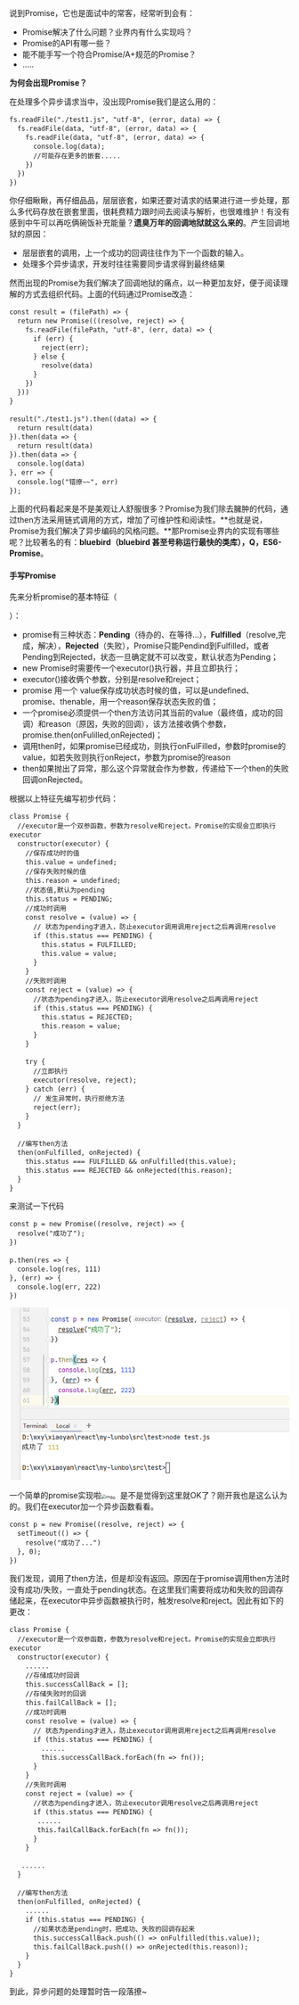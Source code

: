 说到Promise，它也是面试中的常客，经常听到会有：

- Promise解决了什么问题？业界内有什么实现吗？
- Promise的API有哪一些？
- 能不能手写一个符合Promise/A+规范的Promise？
- .....

**为何会出现Promise？**

在处理多个异步请求当中，没出现Promise我们是这么用的：

```
fs.readFile("./test1.js", "utf-8", (error, data) => {
  fs.readFile(data, "utf-8", (error, data) => {
    fs.readFile(data, "utf-8", (error, data) => {
      console.log(data);
      //可能存在更多的嵌套.....
    })
  })
})
```
你仔细瞅瞅，再仔细品品，层层嵌套，如果还要对请求的结果进行进一步处理，那么多代码存放在嵌套里面，很耗费精力跟时间去阅读与解析，也很难维护！有没有感到中午可以再吃俩碗饭补充能量？**遗臭万年的回调地狱就这么来的**。产生回调地狱的原因：

- 层层嵌套的调用，上一个成功的回调往往作为下一个函数的输入。
- 处理多个异步请求，开发时往往需要同步请求得到最终结果

然而出现的Promise为我们解决了回调地狱的痛点，以一种更加友好，便于阅读理解的方式去组织代码。上面的代码通过Promise改造：

```
const result = (filePath) => {
  return new Promise(((resolve, reject) => {
    fs.readFile(filePath, "utf-8", (err, data) => {
      if (err) {
        reject(err);
      } else {
        resolve(data)
      }
    })
  }))
}

result("./test1.js").then((data) => {
  return result(data)
}).then(data => {
  return result(data)
}).then(data => {
  console.log(data)
}, err => {
  console.log("错撩~~", err)
});
```

上面的代码看起来是不是美观让人舒服很多？Promise为我们除去臃肿的代码，通过then方法采用链式调用的方式，增加了可维护性和阅读性。**也就是说，Promise为我们解决了异步编码的风格问题。**那Promise业界内的实现有哪些呢？比较著名的有：**bluebird（bluebird 甚至号称运行最快的类库），Q，ES6-Promise**。

#### 手写Promise

先来分析promise的基本特征（

[Promise/A+]: https://promisesaplus.com/	"Promise/A+"

）：

- promise有三种状态：**Pending**（待办的、在等待...），**Fulfilled**（resolve,完成，解决），**Rejected**（失败），Promise只能Pendind到Fulfilled，或者Pending到Rejected，状态一旦确定就不可以改变，默认状态为Pending；
- new Promise时需要传一个executor()执行器，并且立即执行；
- executor()接收俩个参数，分别是resolve和reject；
- promise 用一个 value保存成功状态时候的值，可以是undefined、promise、thenable，用一个reason保存状态失败的值；
- 一个promise必须提供一个then方法访问其当前的value（最终值，成功的回调）和reason（原因，失败的回调），该方法接收俩个参数，promise.then(onFulilled,onRejected)；
- 调用then时，如果promise已经成功，则执行onFulFilled，参数时promise的value，如若失败则执行onReject，参数为promise的reason
- then如果抛出了异常，那么这个异常就会作为参数，传递给下一个then的失败回调onRejected。

根据以上特征先编写初步代码：

```
class Promise {
  //executor是一个双参函数，参数为resolve和reject。Promise的实现会立即执行executor
  constructor(executor) {
    //保存成功时的值
    this.value = undefined;
    //保存失败时候的值
    this.reason = undefined;
    //状态值,默认为pending
    this.status = PENDING;
    //成功时调用
    const resolve = (value) => {
      // 状态为pending才进入，防止executor调用调用reject之后再调用resolve
      if (this.status === PENDING) {
        this.status = FULFILLED;
        this.value = value;
      }
    }
    //失败时调用
    const reject = (value) => {
      //状态为pending才进入，防止executor调用resolve之后再调用reject
      if (this.status === PENDING) {
        this.status = REJECTED;
        this.reason = value;
      }
    }

    try {
      //立即执行
      executor(resolve, reject);
    } catch (err) {
      // 发生异常时，执行拒绝方法
      reject(err);
    }
  }

  //编写then方法
  then(onFulfilled, onRejected) {
    this.status === FULFILLED && onFulfilled(this.value);
    this.status === REJECTED && onRejected(this.reason);
  }
}
```

来测试一下代码

```
const p = new Promise((resolve, reject) => {
  resolve("成功了");
})

p.then(res => {
  console.log(res, 111)
}, (err) => {
  console.log(err, 222)
})
```

![](../images/promise/p1.png)

一个简单的promise实现啦<img src="D:\wxy\xiaoyan\daily_notes\images\promise\p2.png" alt="img" style="zoom: 50%;" />。是不是觉得到这里就OK了？刚开我也是这么认为的。我们在executor加一个异步函数看看。

```
const p = new Promise((resolve, reject) => {
  setTimeout(() => {
    resolve("成功了...")
  }, 0);
})
```

我们发现，调用了then方法，但是却没有返回。原因在于promise调用then方法时没有成功/失败，一直处于pending状态。在这里我们需要将成功和失败的回调存储起来，在executor中异步函数被执行时，触发resolve和reject。因此有如下的更改：

```
class Promise {
  //executor是一个双参函数，参数为resolve和reject。Promise的实现会立即执行executor
  constructor(executor) {
    ......
    //存储成功时回调
    this.successCallBack = [];
    //存储失败时的回调
    this.failCallBack = [];
    //成功时调用
    const resolve = (value) => {
      // 状态为pending才进入，防止executor调用调用reject之后再调用resolve
      if (this.status === PENDING) {
        ......
        this.successCallBack.forEach(fn => fn());
      }
    }
    //失败时调用
    const reject = (value) => {
      //状态为pending才进入，防止executor调用resolve之后再调用reject
      if (this.status === PENDING) {
       ......
       this.failCallBack.forEach(fn => fn());
      }
    }

   ......
  }

  //编写then方法
  then(onFulfilled, onRejected) {
    ......
    if (this.status === PENDING) {
      //如果状态是pending时，把成功、失败的回调存起来
      this.successCallBack.push(() => onFulfilled(this.value));
      this.failCallBack.push(() => onRejected(this.reason));
    }
  }
}
```

到此，异步问题的处理暂时告一段落撩~

